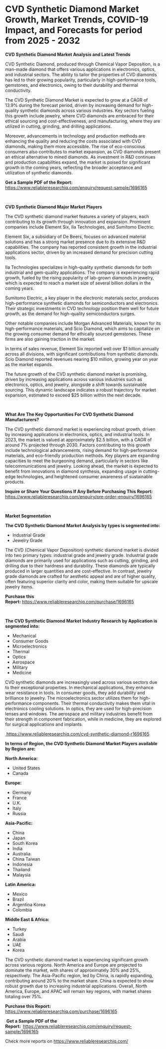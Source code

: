 <p><h1>CVD Synthetic Diamond Market Growth, Market Trends, COVID-19 Impact, and Forecasts for period from 2025 - 2032</h1></p><p><strong>CVD Synthetic Diamond Market Analysis and Latest Trends</strong></p>
<p><p>CVD Synthetic Diamond, produced through Chemical Vapor Deposition, is a man-made diamond that offers various applications in electronics, optics, and industrial sectors. The ability to tailor the properties of CVD diamonds has led to their growing popularity, particularly in high-performance tools, gemstones, and electronics, owing to their durability and thermal conductivity.</p><p>The CVD Synthetic Diamond Market is expected to grow at a CAGR of 13.9% during the forecast period, driven by increasing demand for high-quality synthetic diamonds across various industries. Key sectors fueling this growth include jewelry, where CVD diamonds are embraced for their ethical sourcing and cost-effectiveness, and manufacturing, where they are utilized in cutting, grinding, and drilling applications.</p><p>Moreover, advancements in technology and production methods are enhancing the quality and reducing the costs associated with CVD diamonds, making them more accessible. The rise of eco-conscious consumers also contributes to market expansion, as CVD diamonds present an ethical alternative to mined diamonds. As investment in R&D continues and production capabilities expand, the market is poised for significant growth in the coming years, reflecting the broader acceptance and utilization of synthetic diamonds.</p></p>
<p><strong>Get a Sample PDF of the Report:&nbsp;</strong> <a href="https://www.reliableresearchiq.com/enquiry/request-sample/1696165?utm_campaign=2324&utm_medium=2&utm_source=Github&utm_content=ia&utm_term=27032025&utm_id=cvd-synthetic-diamond">https://www.reliableresearchiq.com/enquiry/request-sample/1696165</a></p>
<p>&nbsp;</p>
<p><strong>CVD Synthetic Diamond Major Market Players</strong></p>
<p><p>The CVD synthetic diamond market features a variety of players, each contributing to its growth through innovation and expansion. Prominent companies include Element Six, IIa Technologies, and Sumitomo Electric.</p><p>Element Six, a subsidiary of De Beers, focuses on advanced material solutions and has a strong market presence due to its extensive R&D capabilities. The company has reported consistent growth in the industrial applications sector, driven by an increased demand for precision cutting tools.</p><p>IIa Technologies specializes in high-quality synthetic diamonds for both industrial and gem-quality applications. The company is experiencing rapid growth, fueled by the rising popularity of lab-grown diamonds in jewelry, which is expected to reach a market size of several billion dollars in the coming years.</p><p>Sumitomo Electric, a key player in the electronic materials sector, produces high-performance synthetic diamonds for semiconductors and electronics. Their strategic investments in CVD technology position them well for future growth, as the demand for high-quality semiconductors surges.</p><p>Other notable companies include Morgan Advanced Materials, known for its high-performance materials, and Scio Diamond, which aims to capitalize on the growing consumer demand for ethically sourced gemstones. These firms are also gaining traction in the market.</p><p>In terms of sales revenue, Element Six reported well over $1 billion annually across all divisions, with significant contributions from synthetic diamonds. Scio Diamond reported revenues nearing $10 million, growing year on year as the market expands.</p><p>The future growth of the CVD synthetic diamond market is promising, driven by increasing applications across various industries such as electronics, optics, and jewelry, alongside a shift towards sustainable sourcing. This dynamic landscape indicates a robust trajectory for market expansion, estimated to exceed $25 billion within the next decade.</p></p>
<p>&nbsp;</p>
<p><strong>What Are The Key Opportunities For CVD Synthetic Diamond Manufacturers?</strong></p>
<p><p>The CVD synthetic diamond market is experiencing robust growth, driven by increasing applications in electronics, optics, and industrial tools. In 2023, the market is valued at approximately $2.5 billion, with a CAGR of around 7% projected through 2030. Factors contributing to this growth include technological advancements, rising demand for high-performance materials, and eco-friendly production methods. Key players are expanding capacities to meet the burgeoning demand, particularly in sectors like telecommunications and jewelry. Looking ahead, the market is expected to benefit from innovations in diamond synthesis, expanding usage in cutting-edge technologies, and heightened consumer awareness of sustainable products.</p></p>
<p><strong>Inquire or Share Your Questions If Any Before Purchasing This Report:</strong> <a href="https://www.reliableresearchiq.com/enquiry/pre-order-enquiry/1696165?utm_campaign=2324&utm_medium=2&utm_source=Github&utm_content=ia&utm_term=27032025&utm_id=cvd-synthetic-diamond">https://www.reliableresearchiq.com/enquiry/pre-order-enquiry/1696165</a></p>
<p>&nbsp;</p>
<p><strong>Market Segmentation</strong></p>
<p><strong>The CVD Synthetic Diamond Market Analysis by types is segmented into:</strong></p>
<p><ul><li>Industrial Grade</li><li>Jewelry Grade</li></ul></p>
<p><p>The CVD (Chemical Vapor Deposition) synthetic diamond market is divided into two primary types: industrial grade and jewelry grade. Industrial grade diamonds are primarily used for applications such as cutting, grinding, and drilling due to their hardness and durability. These diamonds are typically produced in larger quantities and are cost-effective. In contrast, jewelry grade diamonds are crafted for aesthetic appeal and are of higher quality, often featuring superior clarity and color, making them suitable for upscale jewelry items.</p></p>
<p><strong>Purchase this Report:&nbsp;</strong><a href="https://www.reliableresearchiq.com/purchase/1696165?utm_campaign=2324&utm_medium=2&utm_source=Github&utm_content=ia&utm_term=27032025&utm_id=cvd-synthetic-diamond">https://www.reliableresearchiq.com/purchase/1696165</a></p>
<p>&nbsp;</p>
<p><strong>The CVD Synthetic Diamond Market Industry Research by Application is segmented into:</strong></p>
<p><ul><li>Mechanical</li><li>Consumer Goods</li><li>Microelectronics</li><li>Thermal</li><li>Optics</li><li>Aerospace</li><li>Military</li><li>Medicine</li></ul></p>
<p><p>CVD synthetic diamonds are increasingly used across various sectors due to their exceptional properties. In mechanical applications, they enhance wear resistance in tools. In consumer goods, they add durability and brilliance to jewelry. The microelectronics sector utilizes them for high-performance components. Their thermal conductivity makes them vital in electronics cooling solutions. In optics, they are used for high-precision lenses and windows. The aerospace and military industries benefit from their strength in component fabrication, while in medicine, they are explored for surgical applications and implants.</p></p>
<p><a href="https://www.reliableresearchiq.com/cvd-synthetic-diamond-r1696165?utm_campaign=2324&utm_medium=2&utm_source=Github&utm_content=ia&utm_term=27032025&utm_id=cvd-synthetic-diamond">&nbsp;https://www.reliableresearchiq.com/cvd-synthetic-diamond-r1696165</a></p>
<p><strong>In terms of Region, the CVD Synthetic Diamond Market Players available by Region are:</strong></p>
<p>
    <p> <strong> North America: </strong>
        <ul>
            <li>United States</li>
            <li>Canada</li>
        </ul>
        </p> 
    <p> <strong> Europe: </strong>
        <ul>
            <li>Germany</li>
            <li>France</li>
            <li>U.K.</li>
            <li>Italy</li>
            <li>Russia</li>
        </ul>
        </p> 
    <p> <strong> Asia-Pacific: </strong>
        <ul>
            <li>China</li>
            <li>Japan</li>
            <li>South Korea</li>
            <li>India</li>
            <li>Australia</li>
            <li>China Taiwan</li>
            <li>Indonesia</li>
            <li>Thailand</li>
            <li>Malaysia</li>
        </ul>
        </p> 
    <p> <strong> Latin America: </strong>
        <ul>
            <li>Mexico</li>
            <li>Brazil</li>
            <li>Argentina Korea</li>
            <li>Colombia</li>
        </ul>
        </p> 
    <p> <strong> Middle East & Africa: </strong>
        <ul>
            <li>Turkey</li>
            <li>Saudi</li>
            <li>Arabia</li>
            <li>UAE</li>
            <li>Korea</li>
        </ul>
    </p>
    </p>
<p><p>The CVD synthetic diamond market is experiencing significant growth across various regions. North America and Europe are projected to dominate the market, with shares of approximately 30% and 25%, respectively. The Asia-Pacific region, led by China, is rapidly expanding, contributing around 20% to the market share. China is expected to show robust growth due to increasing industrial applications. Overall, North America, Europe, and APAC will remain key regions, with market shares totaling over 75%.</p></p>
<p><strong>Purchase this Report: </strong><a href="https://www.reliableresearchiq.com/purchase/1696165?utm_campaign=2324&utm_medium=2&utm_source=Github&utm_content=ia&utm_term=27032025&utm_id=cvd-synthetic-diamond">https://www.reliableresearchiq.com/purchase/1696165</a></p>
<p>&nbsp;<strong>Get a Sample PDF of the Report:&nbsp;&nbsp;</strong><a href="https://www.reliableresearchiq.com/enquiry/request-sample/1696165?utm_campaign=2324&utm_medium=2&utm_source=Github&utm_content=ia&utm_term=27032025&utm_id=cvd-synthetic-diamond">https://www.reliableresearchiq.com/enquiry/request-sample/1696165</a></p>
<p><strong></strong></p>
<p>Check more reports on <a href="https://www.reliableresearchiq.com/?utm_campaign=2324&utm_medium=2&utm_source=Github&utm_content=ia&utm_term=27032025&utm_id=cvd-synthetic-diamond">https://www.reliableresearchiq.com/</a></p>